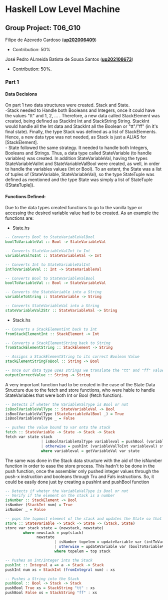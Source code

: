 # Haskell Low Level Machine
## Group Project: T06_G10


Filipe de Azevedo Cardoso (<ins>**up202006409**</ins>)

- Contribution: 50%

José Pedro ALmeida Batista de Sousa Santos (<ins>**up202108673**</ins>)

- Contribution: 50%.

### Part 1 
#### Data Decisions

On part 1 two data structures were created. Stack and State. <br>  -Stack needed to Handle both Booleans and Integers, once it could have the values "tt" and 1, 2, ... . Therefore, a new data called StackElement was created, being defined as StackInt Int and StackString String. StackInt would handle all the Int data and StackInt all the Boolean or "tt"/"ff" (in it's final state). Finally, the type Stack was defined as a list of StackElements. Hence, a new data type was not needed, as Stack is just a ALIAS for [StackElement]. <br> - State followed the same strategy. It needed to handle both Integers, Booleans and Strings. Thus, a data type called StateVariable (to handle variables) was created. In addition StateVariableVal, having the types StateVariableValInt and StateVariableValBool were created, as well, in order to handle the variables values (Int or Bool). To an extent, the State was a list of tuples of (StateVariable, StateVariableVal), so the type StateTuple was defined as mentioned and the type State was simply a list of StateTuple ([StateTuple]).

#### Functions Defined: 
Due to the data types created functions to go to the vanilla type or accessing the desired variable value had to be created. As an example the functions are: 

- State.hs

```hs
-- Converts Bool to StateVariableValBool
boolToVariableVal :: Bool -> StateVariableVal

-- Converts StateVariableValInt to Int 
variableValToInt :: StateVariableVal -> Int 

-- Converts Int to StateVariableValInt 
intToVariableVal :: Int -> StateVariableVal

-- Converts Bool to StateVariableValBool
boolToVariableVal :: Bool -> StateVariableVal

-- Converts the StateVariable into a String
variableToString :: StateVariable -> String

-- Converts StateVariableVal into a String
stateVariableVal2Str :: StateVariableVal -> String
```

- Stack.hs

```hs
-- Converts a StackElementInt back to Int 
fromStackElementInt :: StackElement -> Int 

-- Converts a StackElementString back to String
fromStackElementString :: StackElement -> String

-- Assigns a StackElementString to its correct Boolean Value
stackElementStringToBool :: String -> Bool 

-- Once our data type uses strings we translate the "tt" and "ff" values to the expected output ones
outputCorrectValue :: String -> String
```

A very important function had to be created in the case of the State Data Structure due to the fetch and store functions, who were hable to handle StateVariables that were both Int or Bool (fetch function).

```hs
-- Detects if wheter the VariableValType is Bool or not
isBoolVariableValType :: StateVariableVal -> Bool 
isBoolVariableValType (StateVariableValBool _) = True 
isBoolVariableValType _ = False 

-- pushes the value bound to var onto the stack
fetch :: StateVariable -> State -> Stack -> Stack
fetch var state stack           
                | isBoolVariableValType variableval = pushBool (variableValToBool variableval) stack
                | otherwise = pushInt (variableValToInt variableval) stack
                where variableval = getVariableVal var state
```

The same was done in the Stack data structure with the aid of the isNumber function in order to ease the store process. This hadn't to be done in the push function, once the assembler only pushed integer values through the push-x instruction and booleans through Tru and Fals instructions. So, it could be easily done just by creating a pushInt and pushBool function

```hs
-- Detects if wheter the VariableValType is Bool or not
-- Verify if the element on the stack is a number
isNumber :: StackElement -> Bool 
isNumber (StackInt num) = True 
isNumber _ = False

-- pops the topmost element of the stack and updates the State so that the popped value is bound to var
store :: StateVariable -> Stack -> State -> (Stack, State)
store var stack state = (newstack, newstate)
        where newstack = pop(stack) 
              newstate 
                      | isNumber topelem = updateVariable var (intToVariableVal(fromStackElementInt(top stack))) state
                      | otherwise = updateVariable var (boolToVariableVal(stackElementStringToBool(fromStackElementString(top stack)))) state
                      where topelem = top stack

-- Pushes an Int/Integer into the Stack 
pushInt :: Integral a => a -> Stack -> Stack
pushInt num xs = StackInt (fromIntegral num) : xs

-- Pushes a String into the Stack
pushBool :: Bool -> Stack -> Stack
pushBool True xs = StackString "tt" : xs
pushBool False xs = StackString "ff" : xs
```


<!--detailing the
decisions made when defining the data and functions defined in the program-->
